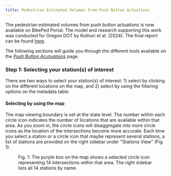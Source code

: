 ```yaml
---
title: Pedestrian Estimated Volumes From Push Button Actuations
---
```


The pedestrian estimated volumes from push button actuations is now available on BikePed Portal. The model and research supporting this work was conducted for Oregon DOT by Kothuri et al. (2024). The final report can be found [here](https://rosap.ntl.bts.gov/view/dot/73447).  
  
The following sections will guide you through the different tools available on the [_Push Button Acutuations_](https://bikeped.trec.pdx.edu/pushbutton/) page.  

### Step 1: Selecting your station(s) of interest
There are two ways to select your station(s) of interest: 1) select by clicking on the different locations on the map, and 2) select by using the filtering options on the metadata table.

#### Selecting by using the map
The map viewing boundary is set at the state level. The number within each circle icon indicates the number of locations that are available within that area. As you zoom in, the circle icons will disaggregate into more circle icons as the location of the intersections become more accurate. Each time you select a station or a circle icon that maybe represent several stations, a list of stations are provided on the right sidebar under "Stations View" (Fig. 1).

<figure class="align-left">
    <img src="{{ site.url }}{{ site.baseurl }}/assets/images/push_fig1.png" alt="">
    <figcaption>Fig. 1: The purple box on the map shows a selected circle icon representing 14 intersections within that area. The right sidebar lists all 14 stations by name.</figcaption>
</figure>